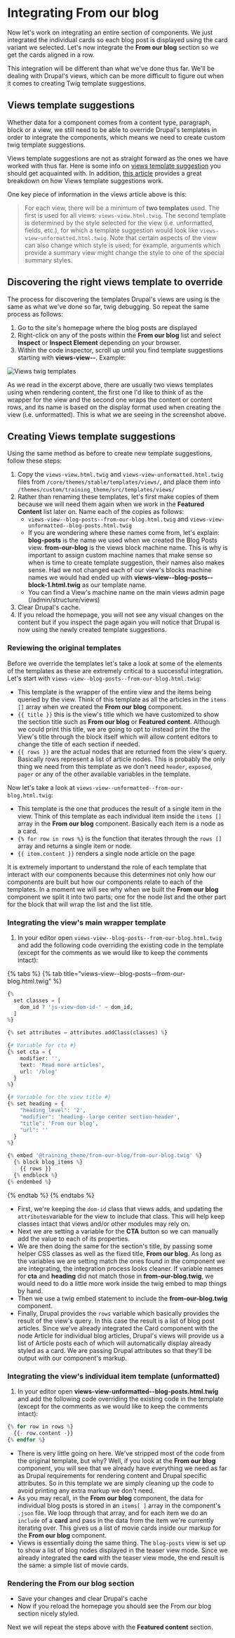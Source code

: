 # Integrating From our blog

Now let's work on integrating an entire section of components.  We just integrated the individual cards so each blog post is displayed using the card variant we selected.  Let's now integrate the **From our blog** section so we get the cards aligned in a row.

This integration will be different than what we've done thus far.  We'll be dealing with Drupal's views, which can be more difficult to figure out when it comes to creating Twig template suggestions.

## Views template suggestions

Whether data for a component comes from a content type, paragraph, block or a view, we still need to be able to override Drupal's templates in order to integrate the components, which means we need to create custom twig template suggestions.

Views template suggestions are not as straight forward as the ones we have worked with thus far. Here is some info on [views template suggestion](https://api.drupal.org/api/drupal/core!modules!views!views.theme.inc/group/views_templates/8.2.x) you should get acquainted with.  In addition, [this article](http://redcrackle.com/blog/drupal-8/theme-views-templates) provides a great breakdown on how Views template suggestions work.

One key piece of information in the views article above is this:

> For each view, there will be a minimum of **two templates** used. The first is used for all views: `views-view.html.twig`. The second template is determined by the style selected for the view \(i.e. unformatted, fields, etc.\), for which a template suggestion would look like `views-view-unformatted.html.twig`. Note that certain aspects of the view can also change which style is used; for example, arguments which provide a summary view might change the style to one of the special summary styles.

## Discovering the right views template to override

The process for discovering the templates Drupal's views are using is the same as what we've done so far, twig debugging. So repeat the same process as follows:

1. Go to the site's homepage where the blog posts are displayed
2. Right-click on any of the posts within the **From our blog** list and select **Inspect** or **Inspect Element** depending on your browser.
3. Within the code inspector, scroll up until you find template suggestions starting with **views-view--**. Example:

![Views twig templates](../.gitbook/assets/views.png)

As we read in the excerpt above, there are usually two views templates using when rendering content, the first one I'd like to think of as the wrapper for the view and the second one wraps the content or content rows, and its name is based on the display format used when creating the view \(i.e. unformatted\). This is what we are seeing in the screenshot above.

## Creating Views template suggestions

Using the same method as before to create new template suggestions, follow these steps:

1. Copy the `views-view.html.twig` and `views-view-unformatted.html.twig` files from `/core/themes/stable/templates/views/`, and place them into `/themes/custom/training_theme/src/templates/views/`
2. Rather than renaming these templates, let's first make copies of them because we will need them again when we work in the **Featured Content** list later on.  Name each of the copies as follows:
   * `views-view--blog-posts--from-our-blog.html.twig` and `views-view-unformatted--blog-posts.html.twig`
   * If you are wondering where these names come from, let's explain:  **blog-posts** is the name we used when we created the Blog Posts view.  **from-our-blog** is the views block machine name.  This is why is important to assign custom machine names that make sense so when is time to create template suggestion, their names also makes sense.  Had we not changed each of our view's blocks machine names we would had ended up with **views-view--blog-posts--block-1.html.twig** as our template name.
   * You can find a View's machine name on the main views admin page \(/admin/structure/views\)
3. Clear Drupal's cache.
4. If you reload the homepage, you will not see any visual changes on the content but if you inspect the page again you will notice that Drupal is now using the newly created template suggestions.

### Reviewing the original templates

Before we override the templates let's take a look at some of the elements of the templates as these are extremely critical to a successful integration.  Let's start with `views-view--blog-posts--from-our-blog.html.twig`:

* This template is the wrapper of the entire view and the items being queried by the view. Think of this template as all the articles in the `items []` array when we created the **From our blog** component.
* `{{ title }}` this is the view's title which we have customized to show the section title such as **From our blog** or **Featured content**.  Although we could print this title, we are going to opt to instead print the the View's title through the block itself which will allow content editors to change the title of each section if needed.  
* `{{ rows }}` are the actual nodes that are returned from the view's query.  Basically rows represent a list of article nodes.  This is probably the only thing we need from this template as we don't need `header`, `exposed`, `pager` or any of the other available variables in the template.

Now let's take a look at `views-view--unformatted--from-our-blog.html.twig`:

* This template is the one that produces the result of a single item in the view.  Think of this template as each individual item inside the `items []` array in the **From our blog** component.  Basically each item is a node as a card.
* `{% for row in rows %}` is the function that iterates through the `rows []` array and returns a single item or node.
* `{{ item.content }}` renders a single node article on the page

It is extremely important to understand the role of each template that interact with our components because this determines not only how our components are built but how our components relate to each of the templates.  In a moment we will see why when we built the **From our blog** component we split it into two parts; one for the node list and the other part for the block that will wrap the list and the list title.

### Integrating the view's main wrapper template

1. In your editor open `views-view--blog-posts--from-our-blog.html.twig` and add the following code overriding the existing code in the template \(except for the comments as we would like to keep the comments intact\):

{% tabs %}
{% tab title="views-view--blog-posts--from-our-blog.html.twig" %}
```php
{%
  set classes = [
    dom_id ? 'js-view-dom-id-' ~ dom_id,
  ]
%}

{% set attributes = attributes.addClass(classes) %}

{# Variable for cta #}
{% set cta = {
    modifier: '',
    text: 'Read more articles',
    url: '/blog'
  }
%}

{# Variable for the view title #}
{% set heading = {
    "heading_level": '2',
    "modifier": 'heading--large center section-header',
    "title": 'From our blog',
    "url": ''
  }
%}

{% embed '@training_theme/from-our-blog/from-our-blog.twig' %}
  {% block blog_items %}
    {{ rows }}
  {% endblock %}
{% endembed %}
```
{% endtab %}
{% endtabs %}

* First, we're keeping the `dom-id` class that views adds, and updating the `attributes`variable for the view to include that class. This will help keep classes intact that views and/or other modules may rely on.
* Next we are setting a variable for the **CTA** button so we can manually add the value to each of its properties.  
* We are then doing the same for the section's title, by passing some helper CSS classes as well as the fixed title, **From our blog**.  As long as the variables we are setting match the ones found in the component we are integrating, the integration process looks cleaner.  If variable names for **cta** and **heading** did not match those in **from-our-blog.twig**, we would need to do a little more work inside the twig embed to map things by hand.
* Then we use a twig embed statement to include the **from-our-blog.twig** component.
* Finally, Drupal provides the `rows` variable which basically provides the result of the view's query. In this case the result is a list of blog post articles. Since we've already integrated the Card component with the node Article for individual blog articles, Drupal's views will provide us a list of Article posts each of which will automatically display already styled as a card.  We are passing Drupal attributes so that they'll be output with our component's markup.

### Integrating the view's individual item template \(unformatted\)

1. In your editor open **views-view-unformatted--blog-posts.html.twig** and add the following code overriding the existing code in the template \(except for the comments as we would like to keep the comments intact\):

```php
{% for row in rows %}
  {{- row.content -}}
{% endfor %}
```

* There is very little going on here. We've stripped most of the code from the original template, but why? Well, if you look at the **From our blog** component, you will see that we already have everything we need as far as Drupal requirements for rendering content and Drupal specific attributes. So in this template we are simply cleaning up the code to avoid printing any extra markup we don't need.
* As you may recall, in the **From our blog** component, the data for individual blog posts is stored in an `items[ ]` array in the component's `.json` file. We loop through that array, and for each item we do an `include` of a **card** and pass in the data from the item we're currently iterating over. This gives us a list of movie cards inside our markup for the **From our blog** component.
* Views is essentially doing the same thing. The `blog-posts` view is set up to show a list of blog nodes displayed in the teaser view mode. Since we already integrated the **card** with the teaser view mode, the end result is the same: a simple list of movie cards.

### Rendering the From our blog section

* Save your changes and clear Drupal's cache
* Now if you reload the homepage you should see the From our blog section nicely styled. 

Next we will repeat the steps above with the **Featured content** section.

